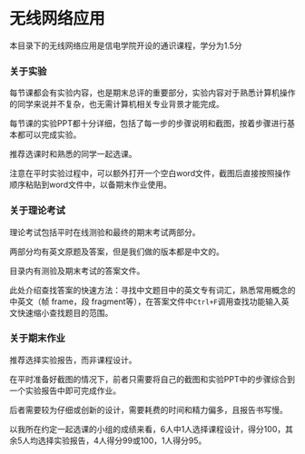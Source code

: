 # 无线网络应用

本目录下的无线网络应用是信电学院开设的通识课程，学分为1.5分

### 关于实验

每节课都会有实验内容，也是期末总评的重要部分，实验内容对于熟悉计算机操作的同学来说并不复杂，也无需计算机相关专业背景才能完成。

每节课的实验PPT都十分详细，包括了每一步的步骤说明和截图，按着步骤进行基本都可以完成实验。

推荐选课时和熟悉的同学一起选课。

注意在平时实验过程中，可以额外打开一个空白word文件，截图后直接按照操作顺序粘贴到word文件中，以备期末作业使用。

### 关于理论考试

理论考试包括平时在线测验和最终的期末考试两部分。

两部分均有英文原题及答案，但是我们做的版本都是中文的。

目录内有测验及期末考试的答案文件。

此处介绍查找答案的快速方法：寻找中文题目中的英文专有词汇，熟悉常用概念的中英文（帧 frame，段 fragment等），在答案文件中`Ctrl+F`调用查找功能输入英文快速缩小查找题目的范围。

### 关于期末作业

推荐选择实验报告，而非课程设计。

在平时准备好截图的情况下，前者只需要将自己的截图和实验PPT中的步骤综合到一个实验报告中即可完成作业。

后者需要较为仔细或创新的设计，需要耗费的时间和精力偏多，且报告书写慢。

以我所在约定一起选课的小组的成绩来看，6人中1人选择课程设计，得分100，其余5人均选择实验报告，4人得分99或100，1人得分95。